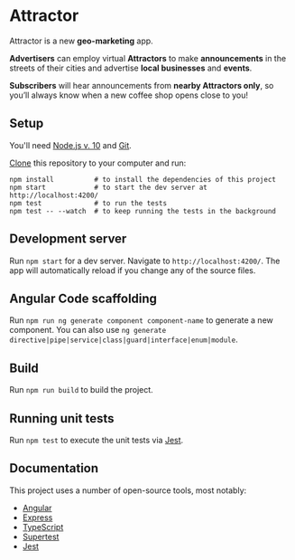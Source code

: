 # Attractor

Attractor is a new **geo-marketing** app.

**Advertisers** can employ virtual **Attractors** to make **announcements** in the streets of their cities
and advertise **local businesses** and **events**.

**Subscribers** will hear announcements from **nearby Attractors only**,
so you’ll always know when a new coffee shop opens close to you!

## Setup

You'll need [Node.js v. 10](https://nodejs.org/en/) and [Git](https://git-scm.com/downloads).

[Clone](https://help.github.com/articles/cloning-a-repository/) this repository to your computer and run:

```
npm install          # to install the dependencies of this project
npm start            # to start the dev server at http://localhost:4200/
npm test             # to run the tests
npm test -- --watch  # to keep running the tests in the background
```

## Development server

Run `npm start` for a dev server. Navigate to `http://localhost:4200/`. The app will automatically reload if you change any of the source files.

## Angular Code scaffolding

Run `npm run ng generate component component-name` to generate a new component. You can also use `ng generate directive|pipe|service|class|guard|interface|enum|module`.

## Build

Run `npm run build` to build the project. 

## Running unit tests

Run `npm test` to execute the unit tests via [Jest](https://jestjs.io/).

## Documentation 

This project uses a number of open-source tools, most notably:
- [Angular](https://angular.io/)
- [Express](https://expressjs.com/)
- [TypeScript](https://www.typescriptlang.org/)
- [Supertest](https://github.com/visionmedia/supertest)
- [Jest](https://jestjs.io)
